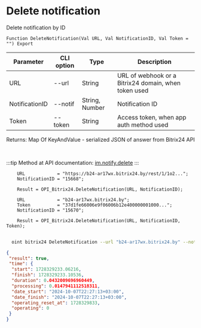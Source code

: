 ﻿---
sidebar_position: 3
---

# Delete notification
 Delete notification by ID



`Function DeleteNotification(Val URL, Val NotificationID, Val Token = "") Export`

  | Parameter | CLI option | Type | Description |
  |-|-|-|-|
  | URL | --url | String | URL of webhook or a Bitrix24 domain, when token used |
  | NotificationID | --notif | String, Number | Notification ID |
  | Token | --token | String | Access token, when app auth method used |

  
  Returns:  Map Of KeyAndValue - serialized JSON of answer from Bitrix24 API

<br/>

:::tip
Method at API documentation: [im.notify.delete](https://dev.1c-bitrix.ru/learning/course/index.php?COURSE_ID=93&LESSON_ID=12133)
:::
<br/>


```bsl title="Code example"
    URL            = "https://b24-ar17wx.bitrix24.by/rest/1/1o2...";
    NotificationID = "15668";

    Result = OPI_Bitrix24.DeleteNotification(URL, NotificationID);

    URL            = "b24-ar17wx.bitrix24.by";
    Token          = "37d1fe66006e9f06006b12e400000001000...";
    NotificationID = "15670";

    Result = OPI_Bitrix24.DeleteNotification(URL, NotificationID, Token);
```



```sh title="CLI command example"
    
  oint bitrix24 DeleteNotification --url "b24-ar17wx.bitrix24.by" --notif "8692" --token "fe3fa966006e9f06006b12e400000001000..."

```

```json title="Result"
{
 "result": true,
 "time": {
  "start": 1728329233.06216,
  "finish": 1728329233.10536,
  "duration": 0.0432009696960449,
  "processing": 0.0147941112518311,
  "date_start": "2024-10-07T22:27:13+03:00",
  "date_finish": "2024-10-07T22:27:13+03:00",
  "operating_reset_at": 1728329833,
  "operating": 0
 }
}
```
